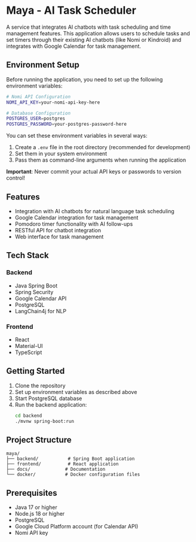 # Maya - AI Task Scheduler

A service that integrates AI chatbots with task scheduling and time management features. This application allows users to schedule tasks and set timers through their existing AI chatbots (like Nomi or Kindroid) and integrates with Google Calendar for task management.

## Environment Setup

Before running the application, you need to set up the following environment variables:

```bash
# Nomi API Configuration
NOMI_API_KEY=your-nomi-api-key-here

# Database Configuration
POSTGRES_USER=postgres
POSTGRES_PASSWORD=your-postgres-password-here
```

You can set these environment variables in several ways:
1. Create a `.env` file in the root directory (recommended for development)
2. Set them in your system environment
3. Pass them as command-line arguments when running the application

**Important**: Never commit your actual API keys or passwords to version control!

## Features

- Integration with AI chatbots for natural language task scheduling
- Google Calendar integration for task management
- Pomodoro timer functionality with AI follow-ups
- RESTful API for chatbot integration
- Web interface for task management

## Tech Stack

### Backend
- Java Spring Boot
- Spring Security
- Google Calendar API
- PostgreSQL
- LangChain4j for NLP

### Frontend
- React
- Material-UI
- TypeScript

## Getting Started

1. Clone the repository
2. Set up environment variables as described above
3. Start PostgreSQL database
4. Run the backend application:
   ```bash
   cd backend
   ./mvnw spring-boot:run
   ```

## Project Structure

```
maya/
├── backend/           # Spring Boot application
├── frontend/          # React application
├── docs/             # Documentation
└── docker/           # Docker configuration files
```

## Prerequisites

- Java 17 or higher
- Node.js 18 or higher
- PostgreSQL
- Google Cloud Platform account (for Calendar API)
- Nomi API key 